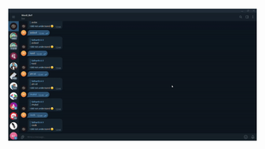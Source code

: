 ![Working of Movie bot](https://github.com/RyzenGG6/-amFOSS_tasks/blob/master/TASK%204/Working%20Demo.gif)
